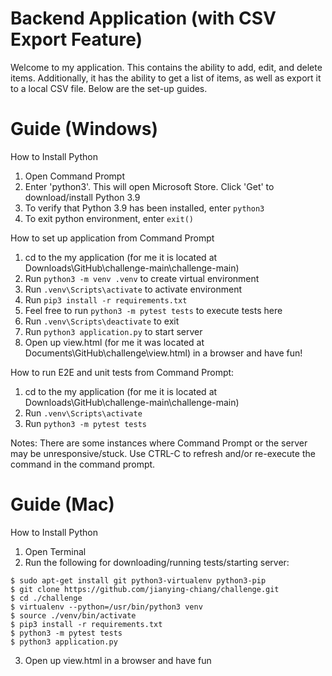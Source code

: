 # Backend Application (with CSV Export Feature)

Welcome to my application. This contains the ability to add, edit, and delete items. Additionally, it has the ability to get a list of items, as well as export it to a local CSV file. Below are the set-up guides.

# Guide (Windows)
How to Install Python
1.  Open Command Prompt
2.  Enter 'python3'. This will open Microsoft Store. Click 'Get' to download/install Python 3.9
3.  To verify that Python 3.9 has been installed, enter ```python3```
4.  To exit python environment, enter ```exit()```

How to set up application from Command Prompt
1. cd to the my application (for me it is located at Downloads\GitHub\challenge-main\challenge-main)
2. Run ```python3 -m venv .venv``` to create virtual environment
3. Run ```.venv\Scripts\activate``` to activate environment
4. Run ```pip3 install -r requirements.txt```
5. Feel free to run ```python3 -m pytest tests``` to execute tests here
6. Run ```.venv\Scripts\deactivate``` to exit
7. Run ```python3 application.py``` to start server
8. Open up view.html (for me it was located at Documents\GitHub\challenge\view.html) in a browser and have fun!

How to run E2E and unit tests from Command Prompt:
1. cd  to the my application (for me it is located at Downloads\GitHub\challenge-main\challenge-main)
2. Run ```.venv\Scripts\activate```
3. Run ```python3 -m pytest tests```

Notes:
There are some instances where Command Prompt or the server may be unresponsive/stuck. Use CTRL-C to refresh and/or re-execute the command in the command prompt.

# Guide (Mac)
How to Install Python
1.  Open Terminal
2.  Run the following for downloading/running tests/starting server: 
``` 
$ sudo apt-get install git python3-virtualenv python3-pip  
$ git clone https://github.com/jianying-chiang/challenge.git  
$ cd ./challenge  
$ virtualenv --python=/usr/bin/python3 venv  
$ source ./venv/bin/activate  
$ pip3 install -r requirements.txt  
$ python3 -m pytest tests  
$ python3 application.py  
```
3. Open up view.html in a browser and have fun
